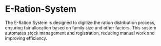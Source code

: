 # E-Ration-System
The E-Ration System is designed to digitize the ration distribution process, ensuring fair allocation based on family size and other factors. This system automates stock management and registration, reducing manual work and improving efficiency.
